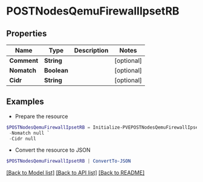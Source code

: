 # POSTNodesQemuFirewallIpsetRB
## Properties

Name | Type | Description | Notes
------------ | ------------- | ------------- | -------------
**Comment** | **String** |  | [optional] 
**Nomatch** | **Boolean** |  | [optional] 
**Cidr** | **String** |  | [optional] 

## Examples

- Prepare the resource
```powershell
$POSTNodesQemuFirewallIpsetRB = Initialize-PVEPOSTNodesQemuFirewallIpsetRB  -Comment null `
 -Nomatch null `
 -Cidr null
```

- Convert the resource to JSON
```powershell
$POSTNodesQemuFirewallIpsetRB | ConvertTo-JSON
```

[[Back to Model list]](../README.md#documentation-for-models) [[Back to API list]](../README.md#documentation-for-api-endpoints) [[Back to README]](../README.md)

